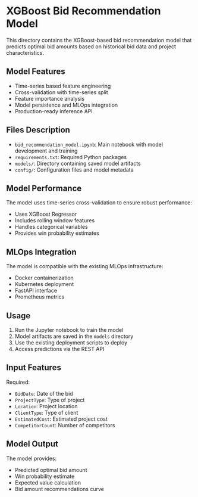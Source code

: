 # XGBoost Bid Recommendation Model

This directory contains the XGBoost-based bid recommendation model that predicts optimal bid amounts based on historical bid data and project characteristics.

## Model Features

- Time-series based feature engineering
- Cross-validation with time-series split
- Feature importance analysis
- Model persistence and MLOps integration
- Production-ready inference API

## Files Description

- `bid_recommendation_model.ipynb`: Main notebook with model development and training
- `requirements.txt`: Required Python packages
- `models/`: Directory containing saved model artifacts
- `config/`: Configuration files and model metadata

## Model Performance

The model uses time-series cross-validation to ensure robust performance:
- Uses XGBoost Regressor
- Includes rolling window features
- Handles categorical variables
- Provides win probability estimates

## MLOps Integration

The model is compatible with the existing MLOps infrastructure:
- Docker containerization
- Kubernetes deployment
- FastAPI interface
- Prometheus metrics

## Usage

1. Run the Jupyter notebook to train the model
2. Model artifacts are saved in the `models` directory
3. Use the existing deployment scripts to deploy
4. Access predictions via the REST API

## Input Features

Required:
- `BidDate`: Date of the bid
- `ProjectType`: Type of project
- `Location`: Project location
- `ClientType`: Type of client
- `EstimatedCost`: Estimated project cost
- `CompetitorCount`: Number of competitors

## Model Output

The model provides:
- Predicted optimal bid amount
- Win probability estimate
- Expected value calculation
- Bid amount recommendations curve